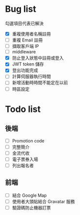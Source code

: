 # Bug list

勾選項目代表已解決

- [x] 重複使用者名稱註冊
- [ ] 重複 Email 註冊
- [ ] 擷取客戶端 IP
- [ ] middleware
- [x] 防止登入狀態中註冊或登入
- [x] JWT token 儲存
- [x] 登出功能完成
- [ ] 計算伺服器執行時間
- [ ] 新增活動時時間不能定在以前
- [ ] 時區設定

# Todo list

## 後端

- [ ] Promotion code
- [ ] 完整簡介
- [ ] 金流代收
- [ ] 電子票券入場
- [ ] 列出報名者

## 前端
- [ ] 結合 Google Map
- [ ] 使用者大頭貼結合 Gravatar 服務
- [ ] 驗證碼防止機器訂票
